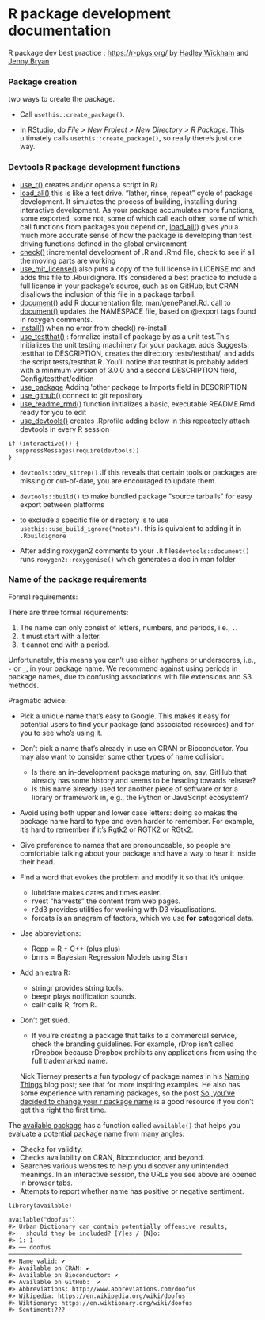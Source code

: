 # R package development documentation



R package dev best practice : https://r-pkgs.org/ by [Hadley Wickham](http://hadley.nz/) and [Jenny Bryan](http://jennybryan.org/)



### Package creation

two ways to create the package.

- Call `usethis::create_package()`.

- In RStudio, do *File > New Project > New Directory > R Package*. This ultimately calls `usethis::create_package()`, so really there’s just one way.

  

### Devtools R package development functions

- [use_r()](https://usethis.r-lib.org/reference/use_r.html) creates and/or opens a script in R/.
- [load_all()](https://devtools.r-lib.org/reference/load_all.html) this is like a test drive. “lather, rinse, repeat” cycle of package development. It simulates the process of building, installing during interactive development. As your package accumulates more functions, some exported, some not, some of which call each other, some of which call functions from packages you depend on, [load_all()](https://devtools.r-lib.org/reference/load_all.html) gives you a much more accurate sense of how the package is developing than test driving functions defined in the global environment
- [check()](https://devtools.r-lib.org/reference/check.html) :incremental development of .R and .Rmd file, check to see if all the moving parts are working
- [use_mit_license()](https://usethis.r-lib.org/reference/licenses.html) also puts a copy of the full license in LICENSE.md and adds this file to .Rbuildignore. It’s considered a best practice to include a full license in your package’s source, such as on GitHub, but CRAN disallows the inclusion of this file in a package tarball.
- [document()](https://devtools.r-lib.org/reference/document.html)  add R documentation file, man/genePanel.Rd. call to [document()](https://devtools.r-lib.org/reference/document.html) updates the NAMESPACE file, based on @export tags found in roxygen comments.
- [install()](https://devtools.r-lib.org/reference/install.html) when no error from check() re-install
- [use_testthat()](https://usethis.r-lib.org/reference/use_testthat.html) : formalize install of package by as a unit test.This initializes the unit testing machinery for your package. adds Suggests: testthat to DESCRIPTION, creates the directory tests/testthat/, and adds the script tests/testthat.R. You’ll notice that testthat is probably added with a minimum version of 3.0.0 and a second DESCRIPTION field, Config/testthat/edition
- [use_package](https://usethis.r-lib.org/reference/use_package.html) Adding 'other package to Imports field in DESCRIPTION
- [use_github()](https://usethis.r-lib.org/reference/use_github.html) connect to git repository
- [use_readme_rmd()](https://usethis.r-lib.org/reference/use_readme_rmd.html) function initializes a basic, executable README.Rmd ready for you to edit
- [use_devtools()](https://usethis.r-lib.org/reference/rprofile-helper.html) creates .Rprofile adding below in this repeatedly attach devtools in every R session

```
if (interactive()) {
  suppressMessages(require(devtools))
}
```

- `devtools::dev_sitrep()` :If this reveals that certain tools or packages are missing or out-of-date, you are encouraged to update them.

- `devtools::build()` to make bundled package "source tarballs" for easy export between platforms

- to exclude a specific file or directory is to use `usethis::use_build_ignore("notes")`. this is quivalent to adding it in `.Rbuildignore`

- After adding roxygen2 comments to your `.R` files`devtools::document()`  runs `roxygen2::roxygenise()` which generates a doc in man folder

  





### Name of the package requirements

Formal requirements:

There are three formal requirements:

1. The name can only consist of letters, numbers, and periods, i.e., `.`.
2. It must start with a letter.
3. It cannot end with a period.

Unfortunately, this means you can’t use either hyphens or underscores, i.e., `-` or `_`, in your package name. We recommend against using periods in package  names, due to confusing associations with file extensions and S3  methods.



Pragmatic advice:

- Pick a unique name that’s easy to Google. This makes it easy for  potential users to find your package (and associated resources) and for  you to see who’s using it.

- Don’t pick a name that’s already in use on CRAN or Bioconductor. You  may also want to consider some other types of name collision:

  - Is there an in-development package maturing on, say, GitHub that  already has some history and seems to be heading towards release?
  - Is this name already used for another piece of software or for a  library or framework in, e.g., the Python or JavaScript ecosystem?

- Avoid using both upper and lower case letters: doing so makes the package name hard to type and even harder to remember. For example,  it’s hard to remember if it’s Rgtk2 or RGTK2 or RGtk2.

- Give preference to names that are pronounceable, so people are  comfortable talking about your package and have a way to hear it inside  their head.

- Find a word that evokes the problem and modify it so that it’s unique:

  - lubridate makes dates and times easier.
  - rvest “harvests” the content from web pages.
  - r2d3 provides utilities for working with D3 visualisations.
  - forcats is an anagram of factors, which we use **for** **cat**egorical data.

- Use abbreviations:

  - Rcpp = R + C++ (plus plus)
  - brms = Bayesian Regression Models using Stan

- Add an extra R:

  - stringr provides string tools.
  - beepr plays notification sounds.
  - callr calls R, from R.

- Don’t get sued.

  - If you’re creating a package that talks to a commercial service,  check the branding guidelines. For example, rDrop isn’t called rDropbox  because Dropbox prohibits any applications from using the full  trademarked name.

  Nick Tierney presents a fun typology of package names in his [Naming Things](https://www.njtierney.com/post/2018/06/20/naming-things/) blog post; see that for more inspiring examples. He also has some experience with renaming packages, so the post [So, you’ve decided to change your r package name](https://www.njtierney.com/post/2017/10/27/change-pkg-name/) is a good resource if you don’t get this right the first time.





The [available package](https://cran.r-project.org/package=available) has a function called `available()` that helps you evaluate a potential package name from many angles:

- Checks for validity.
- Checks availability on CRAN, Bioconductor, and beyond.
- Searches various websites to help you discover any unintended  meanings. In an interactive session, the URLs you see above are opened  in browser tabs.
- Attempts to report whether name has positive or negative sentiment.

```
library(available)

available("doofus")
#> Urban Dictionary can contain potentially offensive results,
#>   should they be included? [Y]es / [N]o:
#> 1: 1
#> ── doofus ──────────────────────────────────────────────────────────────────
#> Name valid: ✔
#> Available on CRAN: ✔ 
#> Available on Bioconductor: ✔
#> Available on GitHub:  ✔ 
#> Abbreviations: http://www.abbreviations.com/doofus
#> Wikipedia: https://en.wikipedia.org/wiki/doofus
#> Wiktionary: https://en.wiktionary.org/wiki/doofus
#> Sentiment:???
```





